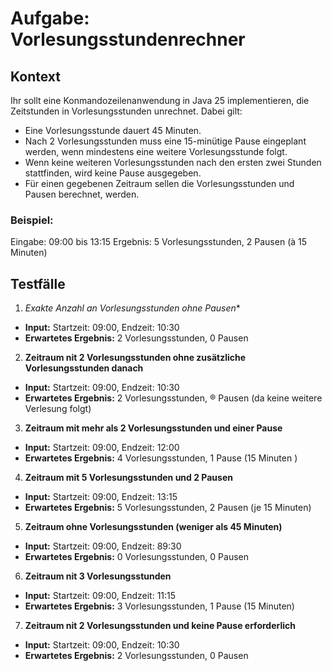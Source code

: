 # Aufgabe: Vorlesungsstundenrechner

## Kontext

Ihr sollt eine Konmandozeilenanwendung in Java 25 implementieren, die Zeitstunden in Vorlesungsstunden unrechnet. Dabei gilt:
- Eine Vorlesungsstunde dauert 45 Minuten.
- Nach 2 Vorlesungsstunden muss eine 15-minütige Pause eingeplant werden, wenn mindestens eine weitere Vorlesungsstunde folgt.
- Wenn keine weiteren Vorlesungsstunden nach den ersten zwei Stunden stattfinden, wird keine Pause ausgegeben.
- Für einen gegebenen Zeitraum sellen die Vorlesungsstunden und Pausen berechnet, werden.

### Beispiel:
Eingabe: 09:00 bis 13:15
Ergebnis: 5 Vorlesungsstunden, 2 Pausen (à 15 Minuten)

## Testfälle
1. *Exakte Anzahl an Vorlesungsstunden ohne Pausen**
- **Input:** Startzeit: 09:00, Endzeit: 10:30
- **Erwartetes Ergebnis:** 2 Vorlesungsstunden, 0 Pausen

2. **Zeitraum nit 2 Vorlesungsstunden ohne zusätzliche Vorlesungsstunden danach**
- **Input:** Startzeit: 09:00, Endzeit: 10:30
- **Erwartetes Ergebnis:** 2 Vorlesungsstunden, ® Pausen (da keine weitere Verlesung folgt)

3. **Zeitraum mit mehr als 2 Vorlesungsstunden und einer Pause**
- **Input:** Startzeit: 09:00, Endzeit: 12:00
- **Erwartetes Ergebnis:** 4 Vorlesungsstunden, 1 Pause (15 Minuten )

4. **Zeitraum mit 5 Vorlesungsstunden und 2 Pausen**
- **Input:** Startzeit: 09:00, Endzeit: 13:15
- **Erwartetes Ergebnis:** 5 Vorlesungsstunden, 2 Pausen (je 15 Minuten)

5. **Zeitraum ohne Vorlesungsstunden (weniger als 45 Minuten)**
- **Input:** Startzeit: 09:00, Endzeit: 89:30
- **Erwartetes Ergebnis:** 0 Vorlesungsstunden, 0 Pausen

6. **Zeitraum nit 3 Vorlesungsstunden**
- **Input:** Startzeit: 09:00, Endzeit: 11:15
- **Erwartetes Ergebnis:** 3 Vorlesungsstunden, 1 Pause (15 Minuten)

7. **Zeitraum nit 2 Vorlesungsstunden und keine Pause erforderlich**
- **Input:** Startzeit: 09:00, Endzeit: 10:30
- **Erwartetes Ergebnis:** 2 Vorlesungsstunden, 0 Pausen